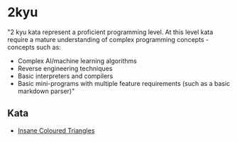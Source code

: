 # 2kyu
"2 kyu kata represent a proficient programming level. At this level kata require a mature understanding of complex programming concepts - concepts such as:  
- Complex AI/machine learning algorithms  
- Reverse engineering techniques  
- Basic interpreters and compilers  
- Basic mini-programs with multiple feature requirements (such as a basic markdown parser)"

## Kata
- [Insane Coloured Triangles](https://www.codewars.com/kata/5a331ea7ee1aae8f24000175)
